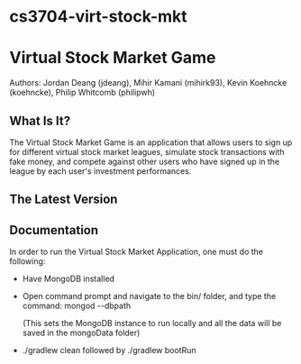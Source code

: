 # cs3704-virt-stock-mkt

# Virtual Stock Market Game

Authors: Jordan Deang (jdeang), Mihir Kamani (mihirk93), Kevin Koehncke (koehncke), Philip Whitcomb (philipwh)

What Is It?
---------------------

The Virtual Stock Market Game is an application that allows users to sign up for different virtual stock market leagues, simulate stock transactions with fake money, and compete against other users who have signed up in the league by each user's investment performances.

The Latest Version
---------------------


Documentation
---------------------


In order to run the Virtual Stock Market Application, one must do the following:

- Have MongoDB installed 

- Open command prompt and navigate to the bin/ folder, and type the command: 
  mongod --dbpath <path to folder where you want MongoDB data to be saved>

  (This sets the MongoDB instance to run locally and all the data will be saved in the mongoData folder)

- ./gradlew clean followed by ./gradlew bootRun
